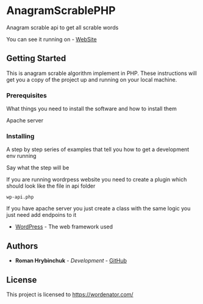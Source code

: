 # AnagramScrablePHP
Anagram scrable api to get all scrable words

You can see it running on - [WebSite](https://wordenator.com/)

## Getting Started
This is anagram scrable algorithm implement in PHP.
These instructions will get you a copy of the project up and running on your local machine.

### Prerequisites

What things you need to install the software and how to install them

 Apache server


### Installing

A step by step series of examples that tell you how to get a development env running

Say what the step will be

If you are running wordrpess website you need to create a plugin which should look like the file in api folder
```
wp-api.php
```
If you have apache server you just create a class  with the  same logic you just need add endpoins to it

* [WordPress](www.wordpress.com/) - The web framework used

## Authors

* **Roman Hrybinchuk** - *Development* - [GitHub](https://gist.github.com/Romucmadh)


## License

This project is licensed to https://wordenator.com/ 
